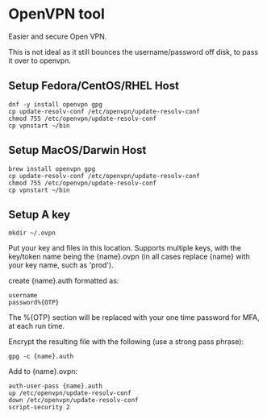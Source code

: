 # OpenVPN tool

Easier and secure Open VPN.

This is not ideal as it still bounces the username/password off disk, to pass it over to openvpn.

## Setup Fedora/CentOS/RHEL Host

	dnf -y install openvpn gpg
	cp update-resolv-conf /etc/openvpn/update-resolv-conf
	chmod 755 /etc/openvpn/update-resolv-conf
	cp vpnstart ~/bin

## Setup MacOS/Darwin Host

	brew install openvpn gpg
	cp update-resolv-conf /etc/openvpn/update-resolv-conf
	chmod 755 /etc/openvpn/update-resolv-conf
	cp vpnstart ~/bin

## Setup A key

	mkdir ~/.ovpn

Put your key and files in this location.  Supports multiple keys, with the key/token name being the {name}.ovpn (in all cases replace {name} with your key name, such as 'prod').

create {name}.auth formatted as:

	username
	password%{OTP}

The %{OTP} section will be replaced with your one time password for MFA, at each run time.

Encrypt the resulting file with the following (use a strong pass phrase):

	gpg -c {name}.auth

Add to {name}.ovpn:

	auth-user-pass {name}.auth
	up /etc/openvpn/update-resolv-conf
	down /etc/openvpn/update-resolv-conf
	script-security 2
